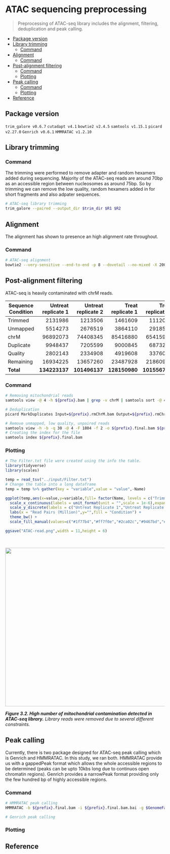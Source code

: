 # ATAC sequencing preprocessing
> Preprocessing of ATAC-seq library includes the alignment, filtering, deduplication and peak calling.

* [Package version](#package-version)
* [Library trimming](#library-trimming)
    + [Command](#command)
* [Alignment](#alignment)
    + [Command](#command)
* [Post-alignment filtering](#post-alignment-filtering)
    + [Command](#command)
    + [Plotting](#plotting)
* [Peak calling](#peak-calling)
    + [Command](#command)
    + [Plotting](#plotting)
* [Reference](#reference)

## Package version
`trim_galore v0.6.7`
`cutadapt v4.1`
`bowtie2 v2.4.5`
`samtools v1.15.1`
`picard v2.27.0`
`Genrich v0.6.1`
`HMMRATAC v1.2.10`


## Library trimming

### Command

The trimming were performed to remove adapter and random hexamers added during sequencing. Majority of the ATAC-seq reads are around 70bp as an accessible region between nucleosomes as around 75bp. So by trimming we can remove the low quality, random hexamers added in for short fragments and also adpater sequences.

```sh
# ATAC-seq library trimming
trim_galore --paired --output_dir $trim_dir $R1 $R2
```

## Alignment

The alignment has shown to presence an high alignment rate throughout.

### Command

```sh
# ATAC-seq alignment
bowtie2 --very-sensitive --end-to-end -p 8 --dovetail --no-mixed -X 2000 -t -x $Index -1 $Read1 -2 $Read2 > ${prefix}.bowtie2.log | samtools sort -@ 4 -O bam -o ${prefix}.bam
```

## Post-alignment filtering

ATAC-seq is heavily contaminated with chrM reads.

| Sequence Condition | Untreat replicate 1 | Untreat replicate 2 | Treat replicate 1 | Treat replicate 2 |
| ------------------ | ------------------: | ------------------: | ----------------: | ----------------: |
| Trimmed |2131986 | 1213506 | 1461609 | 1112000 |
| Unmapped | 5514273 | 2676519 | 3864110 | 2918540 |
| chrM | 96892073 | 74408345 | 85416880 | 65415929 |
| Duplicate | 9948437 | 7205599 | 9000845 | 6873286 |
| Quality | 2802143 | 2334908 | 4919608 | 3376020 |
| Remaining | 16934225 | 13657260 | 23487928 | 21860928 |
| __Total__ | __134223137__ | __101496137__ | __128150980__ | __101556703__ |

### Command 

```sh
# Removing mitochondrial reads
samtools view -@ 4 -h ${prefix}.bam | grep -v chrM | samtools sort -@ 4 -O bam -o ${prefix}.rmChrM.bam

# Deduplication
picard MarkDuplicates Input=${prefix}.rmChrM.bam Output=${prefix}.rmChrM_dedup.bam METRICS_FILE=${prefix}.dedup.txt REMOVE_DUPLICATES=true VALIDATION_STRINGENCY=LENIENT

# Remove unmapped, low quality, unpaired reads
samtools view -h -b -q 30 -@ 4 -F 1804 -f 2 -o ${prefix}.final.bam ${prefix}.rmChrM_dedup.bam
# Creating the index for the file
samtools index ${prefix}.final.bam
```

### Plotting

```R
# The Filter.txt file were created using the info the table.
library(tidyverse)
library(scales)

temp = read_tsv("../input/Filter.txt")
# Change the table into a long dataframe
temp = temp %>% gather(key = "variable",value = "value",-Name)

ggplot(temp,aes(x=value,y=variable,fill= factor(Name, levels = c("Trimmed","Unmapped","MT read","Duplicate read","Filter","Final usable")))) + geom_bar(stat = "identity",position="stack") +
  scale_x_continuous(labels = unit_format(unit = "",scale = 1e-6),expand = c(0,0),limits = c(0,1.5e8)) +
  scale_y_discrete(labels = c("Untreat Replicate 1","Untreat Replicate 2","Treat Replicate 1","Treat Replicate 2")) +
  labs(x = "Read Pairs (Million)",y="",fill = "Condition") +
  theme_bw() +
  scale_fill_manual(values=c("#1f77b4","#ff7f0e","#2ca02c","#9467bd","#8c564b","#e377c2"))

ggsave("ATAC-read.png",width = 11,height = 6)
```
<br />
<p align="center">
  <img width="990" height="500" src="https://github.com/Yifan-bio/msc/blob/b17580e107db5ec5bf3968f563914aff9b8ccb9a/Master/Image/ATAC-read.png">
</p>

_**Figure 3.2. High number of mitochondrial contamination detected in ATAC-seq library.** Library reads were removed due to several different constraints._


## Peak calling

Currently, there is two package designed for ATAC-seq peak calling which is Genrich and HMMRATAC. In this study, we ran both. HMMRATAC provide us with a gappedPeak format which allows the whole accessible regions to be determined (peaks can be upto 10kbs long due to continuos open chromatin regions). Genrich provides a narrowPeak format providing only the few hundred bp of highly accessible regions.

### Command

```sh
# HMMRATAC peak calling
HMMRATAC -b ${prefix}.final.bam -i ${prefix}.final.bam.bai -g $GenomeFasta -o ${prefix}.hmmratac -e $blacklist -m $readlength,200,400,600 --window 5000000

# Genrich peak calling

```

### Plotting




## Reference
